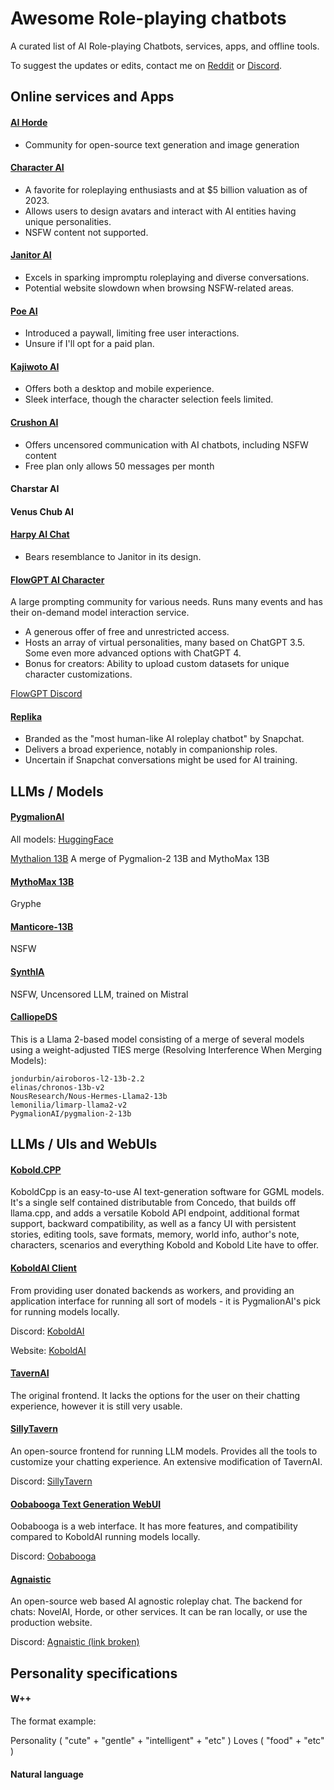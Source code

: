 # Awesome Role-playing chatbots
A curated list of AI Role-playing Chatbots, services, apps, and offline tools.

To suggest the updates or edits, contact me on [Reddit](https://www.reddit.com/r/starlightrobotics/) or [Discord](https://discord.gg/zarD7dweKz).

## Online services and Apps

#### [AI Horde](https://aihorde.net/)
* Community for open-source text generation and image generation

#### [Character AI](https://beta.character.ai/)
* A favorite for roleplaying enthusiasts and at $5 billion valuation as of 2023.
* Allows users to design avatars and interact with AI entities having unique personalities.
* NSFW content not supported.

#### [Janitor AI](https://www.janitorai.com/)
* Excels in sparking impromptu roleplaying and diverse conversations.
* Potential website slowdown when browsing NSFW-related areas.

#### [Poe AI](https://poe.com/)
* Introduced a paywall, limiting free user interactions.
* Unsure if I'll opt for a paid plan.

#### [Kajiwoto AI](https://kajiwoto.ai/)
* Offers both a desktop and mobile experience.
* Sleek interface, though the character selection feels limited.

#### [Crushon AI](https://crushon.ai/)
* Offers uncensored communication with AI chatbots, including NSFW content
* Free plan only allows 50 messages per month

#### Charstar AI

#### Venus Chub AI

#### [Harpy AI Chat](https://harpy.chat/)
* Bears resemblance to Janitor in its design.

#### [FlowGPT AI Character](https://flowgpt.com/?category=character)
A large prompting community for various needs. Runs many events and has their on-demand model interaction service.

* A generous offer of free and unrestricted access.
* Hosts an array of virtual personalities, many based on ChatGPT 3.5. Some even more advanced options with ChatGPT 4.
* Bonus for creators: Ability to upload custom datasets for unique character customizations.

[FlowGPT Discord](https://discord.com/invite/tWZGzcpTkf)

#### [Replika](https://replika.com/)
* Branded as the "most human-like AI roleplay chatbot" by Snapchat.
* Delivers a broad experience, notably in companionship roles.
* Uncertain if Snapchat conversations might be used for AI training.


## LLMs / Models

#### [PygmalionAI](https://github.com/PygmalionAI)
All models: [HuggingFace](https://huggingface.co/PygmalionAI)

[Mythalion 13B](https://huggingface.co/PygmalionAI/mythalion-13b)
A merge of Pygmalion-2 13B and MythoMax 13B

#### [MythoMax 13B](https://huggingface.co/Gryphe/MythoMax-L2-13b)
Gryphe

#### [Manticore-13B](https://huggingface.co/mindrage/Manticore-13B-Chat-Pyg-Guanaco-GGML)
NSFW

#### [SynthIA](https://huggingface.co/TheBloke/Synthia-7B-v1.3-GGUF)
NSFW, Uncensored LLM, trained on Mistral

#### [CalliopeDS](https://huggingface.co/Doctor-Shotgun/CalliopeDS-L2-13B)
This is a Llama 2-based model consisting of a merge of several models using a weight-adjusted TIES merge (Resolving Interference When Merging Models):

    jondurbin/airoboros-l2-13b-2.2
    elinas/chronos-13b-v2
    NousResearch/Nous-Hermes-Llama2-13b
    lemonilia/limarp-llama2-v2
    PygmalionAI/pygmalion-2-13b


## LLMs / UIs and WebUIs

#### [Kobold.CPP](https://github.com/LostRuins/koboldcpp)

KoboldCpp is an easy-to-use AI text-generation software for GGML models. It's a single self contained distributable from Concedo, that builds off llama.cpp, and adds a versatile Kobold API endpoint, additional format support, backward compatibility, as well as a fancy UI with persistent stories, editing tools, save formats, memory, world info, author's note, characters, scenarios and everything Kobold and Kobold Lite have to offer.

#### [KoboldAI Client](https://github.com/KoboldAI/KoboldAI-Client)

From providing user donated backends as workers, and providing an application interface for running all sort of models - it is PygmalionAI's pick for running models locally.

Discord: [KoboldAI](https://koboldai.org/discord)

Website: [KoboldAI](https://koboldai.org/pygmalion)


#### [TavernAI](https://github.com/TavernAI/TavernAI)

The original frontend. It lacks the options for the user on their chatting experience, however it is still very usable.

#### [SillyTavern](https://docs.sillytavern.app/)

An open-source frontend for running LLM models. Provides all the tools to customize your chatting experience. An extensive modification of TavernAI.

Discord: [SillyTavern](https://discord.gg/sillytavern)

#### [Oobabooga Text Generation WebUI](https://github.com/oobabooga/text-generation-webui)
Oobabooga is a web interface. It has more features, and compatibility compared to KoboldAI running models locally.

Discord: [Oobabooga](https://discord.gg/WKkMQYB4zu)

#### [Agnaistic](https://agnai.chat/)
An open-source web based AI agnostic roleplay chat. The backend for chats: NovelAI, Horde, or other services. It can be ran locally, or use the production website.

Discord: [Agnaistic (link broken)](https://discord.gg/luminai)

## Personality specifications

#### W++
The format example:

Personality ( "cute" + "gentle" + "intelligent" + "etc" ) Loves ( "food" + "etc" ) 

#### Natural language
